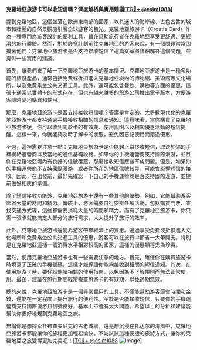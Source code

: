 **克羅地亞旅游卡可以收短信嗎？深度解析與實用建議[[TG💪+ @esim1088](https://t.me/s/esim1088)]**

提到克羅地亞，這個坐落在歐洲東南部的國家，以其迷人的海岸線、古色古香的城市和壯麗的自然景觀吸引著全球游客的目光。克羅地亞旅游卡（Croatia Card）作為一種專門為游客設計的便利工具，旨在幫助旅行者在克羅地亞享受更舒適、更經濟的旅行體驗。然而，對於許多計劃前往克羅地亞的游客來說，有一個問題常常困擾著他們：克羅地亞旅游卡是否支持接收短信？這篇文章將詳細解答這個問題，並提供一些實用的建議。

首先，讓我們來了解一下克羅地亞旅游卡的基本情況。克羅地亞旅游卡是一種多功能的旅游產品，通常包括免費或折扣進入克羅地亞境內的博物館、美術館等文化場所，以及免費乘坐公共交通工具。此外，還可能包含餐飲、購物等方面的優惠。這張卡通常以實體卡的形式存在，但也有越來越多的旅游公司推出電子版本，方便游客隨時隨地購買和使用。

那麼，克羅地亞旅游卡是否支持接收短信呢？答案是肯定的。大多數現代化的克羅地亞旅游卡都支持通過手機接收相關的信息和通知。這意味著，當你購買了克羅地亞旅游卡後，你可以收到關於卡的有效期、使用說明以及相關優惠活動的短信提醒。這樣一來，你就能夠及時了解卡的狀態，避免因忘記使用而錯過優惠。

不過，這裡需要注意一點：克羅地亞旅游卡是否能夠正常接收短信，取決於你的手機網絡運營商以及當地的通信基礎設施。如果你的手機運營商支持國際漫游，並且你在克羅地亞境內有良好的信號覆蓋，那麼接收短信應該不成問題。但是，如果你的手機運營商不支持國際漫游，或者你所在的地區信號較差，可能會影響短信的接收。因此，在出發前，最好先確認一下自己的手機運營商是否支持國際漫游，並提前做好相應的準備。

除了短信接收功能外，克羅地亞旅游卡還有一些其他的優勢。例如，它能幫助游客節省大量的時間和精力。傳統上，游客需要自行安排各項活動，包括購買門票、查找交通方式等，這些都需要消耗大量的時間和精力。而有了克羅地亞旅游卡，你只需一張卡就能搞定大部分的旅行需求，大大提升了旅行的效率。

此外，克羅地亞旅游卡還能為游客帶來經濟上的實惠。通過享受免費或折扣進入文化場所和免費乘坐公共交通工具的優惠，游客可以在旅行中節省一大筆開支。特別是在克羅地亞這樣一個消費水平相對較高的國家，這樣的優惠顯得尤為珍貴。

當然，使用克羅地亞旅游卡也有一些需要注意的地方。首先，確保你在購買旅游卡時填寫了正確的手機號碼，這樣才能保證你能夠接收到相關的短信通知。其次，在使用旅游卡時，要仔細閱讀相關的使用指南，以免因為不了解規則而無法正常使用。最後，建議在旅行期間經常檢查旅游卡的有效期，以免過期無效。

總的來說，克羅地亞旅游卡是一個非常實用的工具，不僅能幫助游客節省時間和金錢，還能在一定程度上提升旅行的便利性。至於是否能接收短信，只要你的手機運營商支持國際漫游且信號良好，基本上不會有太大問題。希望以上的分析和建議能幫助你更好地規劃克羅地亞之旅。

無論你是想探索杜布羅夫尼克的古老城牆，還是想沉浸在扎达尔的海風中，克羅地亞旅游卡都能讓你的旅程更加輕松愉快。不妨試試這種便捷的旅游方式，讓你的克羅地亞之旅變得更加完美吧！[[TG💪+ @esim1088](https://t.me/s/esim1088) ![Image](https://i.postimg.cc/4NQfJmqS/Snipaste-2025-05-13-00-14-12.png)]
